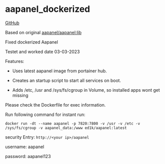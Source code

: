 # aapanel_dockerized
[GitHub](https://github.com/Ed1ks/aapanel_dockerized)


Based on original [aapanel/aapanel:lib](https://hub.docker.com/r/aapanel/aapanel)

Fixed dockerized Aapanel

Testet and worked date 03-03-2023

Features:

* Uses latest aapanel image from portainer hub.

* Creates an startup script to start all services on boot.

* Adds /etc, /usr and /sys/fs/cgroup in Volume, so installed apps wont get missing



Please check the Dockerfile for exec information.



Run following command for instant run:

`docker run -dt --name aapanel -p 7820:7800 -v /usr -v /etc -v /sys/fs/cgroup -v aapanel_data:/www ed1k/aapanel:latest`

security Entry: `http://<your ip>/aapanel`
  
username: aapanel
  
password: aapanel123

